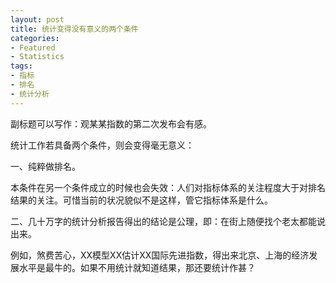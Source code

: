 ```yaml
---
layout: post
title: 统计变得没有意义的两个条件
categories:
- Featured
- Statistics
tags:
- 指标
- 排名
- 统计分析
---
```


副标题可以写作：观某某指数的第二次发布会有感。

统计工作若具备两个条件，则会变得毫无意义：

一、纯粹做排名。

本条件在另一个条件成立的时候也会失效：人们对指标体系的关注程度大于对排名结果的关注。可惜当前的状况貌似不是这样，管它指标体系是什么。

二、几十万字的统计分析报告得出的结论是公理，即：在街上随便找个老太都能说出来。

例如，煞费苦心，XX模型XX估计XX国际先进指数，得出来北京、上海的经济发展水平是最牛的。如果不用统计就知道结果，那还要统计作甚？
